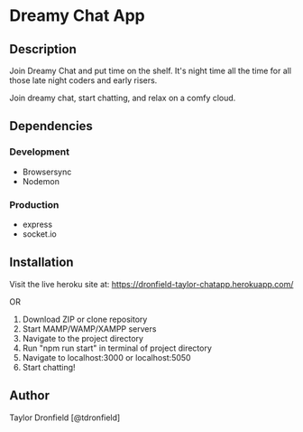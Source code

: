 # Dreamy Chat App

## Description
Join Dreamy Chat and put time on the shelf. It's night time all the time for all those late night coders and early risers.

Join dreamy chat, start chatting, and relax on a comfy cloud.

## Dependencies
### Development
- Browsersync
- Nodemon

### Production
- express
- socket.io

## Installation
Visit the live heroku site at: https://dronfield-taylor-chatapp.herokuapp.com/

OR

1. Download ZIP or clone repository
2. Start MAMP/WAMP/XAMPP servers
3. Navigate to the project directory
4. Run "npm run start" in terminal of project directory
5. Navigate to localhost:3000 or localhost:5050 
6. Start chatting!

## Author
Taylor Dronfield [@tdronfield]